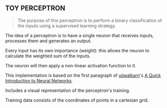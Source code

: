## TOY PERCEPTRON

> The purpose of this perceptron is to perform a binary classification of the inputs using a supervised learning strategy.

The idea of a perceptron is to have a single neuron that receives inputs, processes them and generates an output.

Every input has its own importance (weight): this allows the neuron to calculate the weighted sum of the inputs.

The neuron will then apply a non-linear activation function to it.



This implementation is based on the first paragraph of [ujjwalkarn](https://twitter.com/ujwlkarn)'s [A Quick Introduction to Neural Networks](https://ujjwalkarn.me/2016/08/09/quick-intro-neural-networks/).

Includes a visual representation of the perceptron's training.

Training data consists of the coordinates of points in a cartesian grid.
